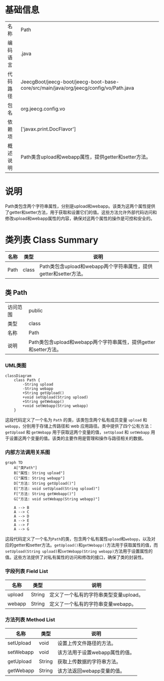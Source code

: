 # 基础信息

|      |      |
|------|------|
| 名称 | Path |
| 编码语言 | .java |
| 代码路径 | JeecgBoot/jeecg-boot/jeecg-boot-base-core/src/main/java/org/jeecg/config/vo/Path.java |
| 包名 | org.jeecg.config.vo |
| 依赖项 | ['javax.print.DocFlavor'] |
| 概述说明 | Path类含upload和webapp属性，提供getter和setter方法。 |

# 说明

Path类包含两个字符串属性，分别是upload和webapp。该类为这两个属性提供了getter和setter方法，用于获取和设置它们的值。这些方法允许外部代码访问和修改upload和webapp属性的内容，确保对这两个属性的操作是可控和安全的。

# 类列表 Class Summary

| 名称   | 类型  | 说明 |
|-------|------|-------------|
| Path | class | Path类包含upload和webapp两个字符串属性，提供getter和setter方法。 |



## 类 Path

|      |      |
|------|------|
| 访问范围 | public |
| 类型 | class |
| 名称 | Path |
| 说明 | Path类包含upload和webapp两个字符串属性，提供getter和setter方法。 |


### UML类图

```mermaid
classDiagram
    class Path {
        -String upload
        -String webapp
        +String getUpload()
        +void setUpload(String upload)
        +String getWebapp()
        +void setWebapp(String webapp)
    }
```

这段代码定义了一个名为 `Path` 的类，该类包含两个私有成员变量 `upload` 和 `webapp`，分别用于存储上传路径和 web 应用路径。类中提供了四个公有方法：`getUpload` 和 `getWebapp` 用于获取这两个变量的值，`setUpload` 和 `setWebapp` 用于设置这两个变量的值。该类的主要作用是管理和操作与路径相关的数据。


### 内部方法调用关系图

```mermaid
graph TD
    A["类Path"]
    B["属性: String upload"]
    C["属性: String webapp"]
    D["方法: String getUpload()"]
    E["方法: void setUpload(String upload)"]
    F["方法: String getWebapp()"]
    G["方法: void setWebapp(String webapp)"]

    A --> B
    A --> C
    A --> D
    A --> E
    A --> F
    A --> G
```

这段代码定义了一个名为`Path`的类，包含两个私有属性`upload`和`webapp`，以及对应的getter和setter方法。`getUpload()`和`getWebapp()`方法用于获取属性的值，而`setUpload(String upload)`和`setWebapp(String webapp)`方法用于设置属性的值。这些方法提供了对私有属性的访问和修改的接口，确保了类的封装性。

### 字段列表 Field List

| 名称  | 类型  | 说明 |
|-------|-------|------|
| upload | String | 定义了一个私有的字符串类型变量upload。 |
| webapp | String | 定义了一个私有的字符串变量webapp。 |

### 方法列表 Method List

| 名称  | 类型  | 说明 |
|-------|-------|------|
| setUpload | void | 设置上传文件路径的方法。 |
| setWebapp | void | 该方法用于设置webapp属性的值。 |
| getUpload | String | 获取上传数据的字符串方法。 |
| getWebapp | String | 该方法返回webapp变量的值。 |




